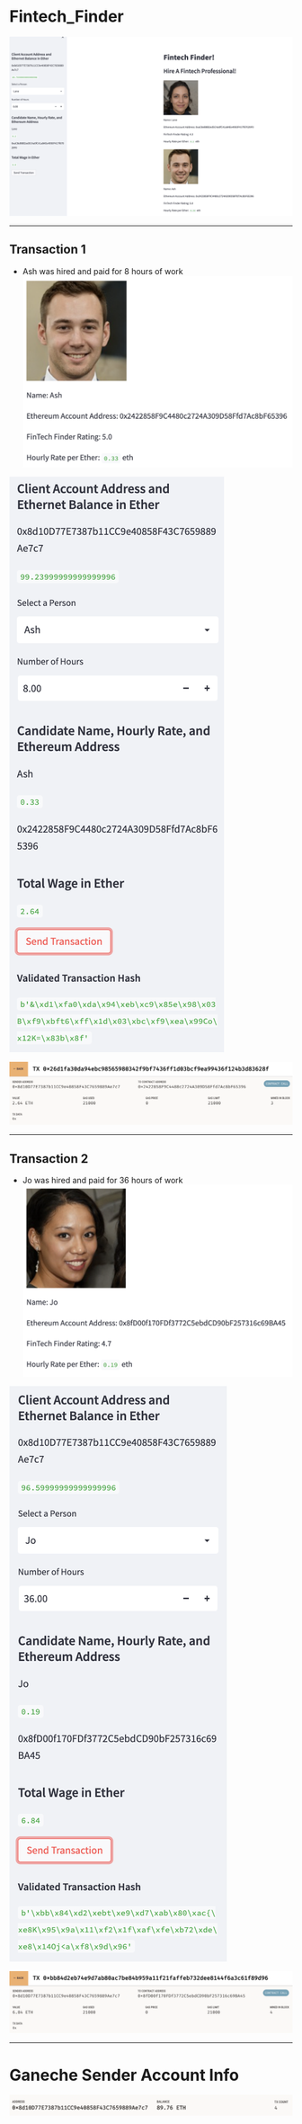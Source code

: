 # Fintech_Finder
![Streamlit](Images/README/streamlit.png)


---


## Transaction 1
* Ash was hired and paid for 8 hours of work
![Ash_Profile](Images/README/ash.png)


![Ash_Streamlit](Images/README/ash_streamlit.png)


![Ash_Ganeche](Images/README/ash_ganeche.png)


---


## Transaction 2
* Jo was hired and paid for 36 hours of work
![Jo_Profile](Images/README/jo.png)


![Jo_Streamlit](Images/README/jo_streamlit.png)


![Jo_Ganeche](Images/README/jo_ganeche.png)


---


# Ganeche Sender Account Info 
![Account](Images/README/account.png)
